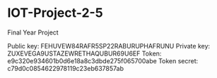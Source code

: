 # IOT-Project-2-5
Final Year Project

Public key:	FEHUVEW84RAFR5SP22RABURUPHAFRUNU
Private key:	ZUXEVEGA9USTAZEWRETHAQUBUR69U6EF
Token:	e9c320e934601b0d6e18a8c3dbde275f065700abe
Token secret:	c79d0c0854622978119c23eb637857ab
